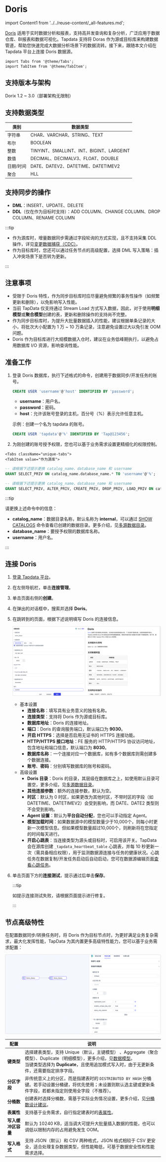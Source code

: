 # Doris
import Content1 from '../../reuse-content/_all-features.md';

<Content1 />

[Doris](https://doris.apache.org/) 适用于实时数据分析和报表，支持高并发查询和复杂分析，广泛应用于数据仓库、BI报表和数据可视化。Tapdata 支持将 Doras 作为源或目标库来构建数据管道，帮助您快速完成大数据分析场景下的数据流转。接下来，跟随本文介绍在 Tapdata 平台上连接 Doris 数据源。

```mdx-code-block
import Tabs from '@theme/Tabs';
import TabItem from '@theme/TabItem';
```

## 支持版本与架构

Dorix 1.2 ~ 3.0（部署架构无限制）

## 支持数据类型

| 类别      | 数据类型                                 |
| --------- | ---------------------------------------- |
| 字符串    | CHAR、VARCHAR、STRING、TEXT              |
| 布尔      | BOOLEAN                                  |
| 整数      | TINYINT、SMALLINT、INT、BIGINT、LARGEINT |
| 数值      | DECIMAL、DECIMALV3、FLOAT、DOUBLE        |
| 日期/时间 | DATE、DATEV2、DATETIME、DATETIMEV2       |
| 聚合      | HLL                                      |

## 支持同步的操作

* **DML**：INSERT、UPDATE、DELETE
* **DDL**（仅在作为目标时支持）：ADD COLUMN、CHANGE COLUMN、DROP COLUMN、RENAME COLUMN

:::tip

- 作为源库时，增量数据同步需通过字段轮询的方式实现，且不支持采集 DDL 操作，详见[变更数据捕获（CDC）](../../introduction/change-data-capture-mechanism.md)。
- 作为目标库时，您还可以通过任务节点的高级配置，选择 DML 写入策略：插入冲突场景下是否转为更新。

:::

## 注意事项

* 受限于 Doris 特性，作为同步目标库时应尽量避免频繁的事务性操作（如频繁更新和删除），以免影响写入性能。
* 当前 TapData 仅支持通过 Stream Load 方式写入数据，因此，对于使用**明细模型**或**聚合模型**创建的表，更新和删除操作的支持尚不完整。
* 作为同步目标库时，为提升大批量数据插入的性能，建议根据单条记录的大小，将批次大小配置为 1 万 ~ 10 万条记录，注意避免设置过大以免引发 OOM 问题。
* Doris 作为目标库进行大规模数据入仓时，建议在业务低峰期执行，以避免占用数据库 I/O 资源，影响查询性能。

## 准备工作

1. 登录 Doris 数据库，执行下述格式的命令，创建用于数据同步/开发任务的账号。

   ```sql
   CREATE USER 'username'@'host' IDENTIFIED BY 'password';
   ```

   - **username**：用户名。
   - **password**：密码。
   - **host**：允许该账号登录的主机，百分号（%）表示允许任意主机。

   示例：创建一个名为 tapdata 的账号。

   ```sql
   CREATE USER 'tapdata'@'%' IDENTIFIED BY 'Tap@123456';
   ```

2. 为刚创建的账号授予权限，您也可以基于业务需求设置更精细化的权限控制。

```mdx-code-block
<Tabs className="unique-tabs">
<TabItem value="作为源库">
```
```sql
-- 请根据下述提示更换 catalog_name、database_name 和 username
GRANT SELECT_PRIV ON catalog_name.database_name.* TO 'username'@'%';
```
</TabItem>

<TabItem value="作为目标库">

```sql
-- 请根据下述提示更换 catalog_name、database_name 和 username
GRANT SELECT_PRIV, ALTER_PRIV, CREATE_PRIV, DROP_PRIV, LOAD_PRIV ON catalog_name.database_name.* TO 'username'@'%';
```
</TabItem>
</Tabs>

 

:::tip

请更换上述命令中的信息：
* **catalog_name**：数据目录名称，默认名称为 **internal**，可以通过 [SHOW CATALOGS](https://doris.apache.org/zh-CN/docs/1.2/sql-manual/sql-reference/Show-Statements/SHOW-CATALOGS) 命令查看已创建的数据目录。更多介绍，见[多源数据目录](https://doris.apache.org/zh-CN/docs/1.2/lakehouse/multi-catalog/)。
* **database_name**：要授予权限的数据库名称。
* **username**：用户名。

:::



## 连接 Doris

1. [登录 Tapdata 平台](../../user-guide/log-in.md)。

2. 在左侧导航栏，单击**连接管理**。

3. 单击页面右侧的**创建**。

4. 在弹出的对话框中，搜索并选择 **Doris**。

5. 在跳转到的页面，根据下述说明填写 Doris 的连接信息。

   ![连接 Doris](../../images/connect_doris.png)

    - 基本设置
      - **连接名称**：填写具有业务意义的独有名称。
      - **连接类型**：支持将 Doris 作为源或目标库。
      - **数据库地址**：Doris 的连接地址。
      - **端口**：Doris 的查询服务端口，默认端口为 **9030**。
      - **开启 HTTPS**：选择是否启用无证书的 HTTPS 连接功能。
      - **HTTP/HTTPS 接口地址**：FE 服务的 HTTP/HTTPS 协议访问地址，包含地址和端口信息，默认端口为 **8030**。
      - **数据库名称**：一个连接对应一个数据库，如有多个数据库则需创建多个数据连接。
       - **账号**、**密码**：分别填写数据库的账号和密码。
    - 高级设置
      - **Doris 目录**：Doris 的目录，其层级在数据库之上，如使用默认目录可置空，更多介绍，见[多源数据目录](https://doris.apache.org/zh-CN/docs/1.2/lakehouse/multi-catalog/)。
      - **其他连接参数**：额外的连接参数，默认为空。
      - **时区**：默认为 0 时区，如果更改为其他时区，不带时区的字段（如 DATETIME、DATETIMEV2）会受到影响，而 DATE、DATE2 类型则不会受到影响。
      - **Agent 设置**：默认为**平台自动分配**，您也可以手动指定 Agent。
      - **模型加载时间**：如果数据源中的模型数量少于10,000个，则每小时更新一次模型信息。但如果模型数量超过10,000个，则刷新将在您指定的时间每天进行。
      - **开启心跳表**：当连接类型为源头或目标时，可启用该开关。TapData 会在源库创建 `_tapdata_heartbeat_table` 心跳表，并每 10 秒更新一次（需具备相应权限），用于监测数据源连接与任务的健康状况。心跳任务在数据复制/开发任务启动后自动启动，您可在数据源编辑页面[查看心跳任务](../../best-practice/heart-beat-task.md)。

6. 单击页面下方的**连接测试**，提示通过后单击**保存**。

   :::tip

   如提示连接测试失败，请根据页面提示进行修复。

   :::

## 节点高级特性

在配置数据同步/转换任务时，将 Doris 作为目标节点时，为更好满足业务复杂需求，最大化发挥性能，TapData 为其内置更多高级特性能力，您可以基于业务需求配置：

![Doris 节点高级特性](../../images/doris_node_advanced_settings.png)

| 配置               | 说明                                                         |
| ------------------ | ------------------------------------------------------------ |
| **键类型**         | 选择建表类型，支持 Unique（默认，主键模型） 、Aggregate（聚合模型）、Duplicate（明细模型），更多介绍，见[数据模型](https://doris.apache.org/zh-CN/docs/table-design/data-model/overview)。<br />当键类型选择为 **Duplicate**，且使用追加模式写入时，由于无更新条件，还需要指定排序字段。 |
| **分区字段**       | 非传统意义上的分区，而是指建表时的 `DISTRIBUTED BY HASH` 分桶键。若手动设置分桶键，将优先使用；未设置则默认选主键或更新条件字段，若都未指定则使用全字段（不推荐）。 |
| **分桶数**         | 创建表时选择分桶数，需基于实际业务情况设置，更多介绍，见[分桶数设计建议](https://doris.apache.org/zh-CN/docs/3.0/table-design/data-partitioning/manual-bucketing#bucket-%E7%9A%84%E6%95%B0%E9%87%8F%E5%92%8C%E6%95%B0%E6%8D%AE%E9%87%8F%E7%9A%84%E5%BB%BA%E8%AE%AE)。 |
| **表属性**         | 支持基于业务需求，自行指定建表时的[表属性](https://doris.apache.org/zh-CN/docs/sql-manual/sql-statements/Data-Definition-Statements/Create/CREATE-TABLE#properties)。 |
| **写入缓冲区容量** | 默认为 10240 KB，适当调大可提升大批量插入数据的性能，也可以调低以限制内存的占用避免发生 OOM。 |
| **写入格式**       | 支持 JSON（默认）和 CSV 两种格式，JSON 格式相较于 CSV 更安全，适合处理复杂数据类型，但性能略低，可基于数据安全性和性能需求选择。 |

